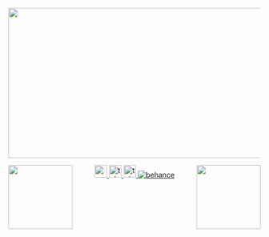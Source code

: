 <br clear="both">

<div align="center">
  <img height="300" width="600" src="https://user-images.githubusercontent.com/74038190/225813708-98b745f2-7d22-48cf-9150-083f1b00d6c9.gif"  />
</div>



<p align="center">
  <img align="left" width="128" height="128" src="https://cdn3.emoji.gg/emojis/10441-broijustwokeup.png">

  <a href="https://www.youtube.com/channel/UCHokRzpYa0-JibUsK4DN7Yg" target="_blank">
  <img src="https://img.shields.io/static/v1?message=youtube&logo=Youtube&label=&color=FF0000&logoColor=white&labelColor=&style=for-the-badge" height="25" alt="youtube logo"  />
  </a>
  <a href="@jqfwdwesp" target="_blank">
  <img src="https://img.shields.io/static/v1?message=telegram&logo=telegram&label=&color=2CA5E0&logoColor=white&labelColor=&style=for-the-badge" height="25" alt="telegram logo"/>
  </a>
  <a href="@jqfwdwesp" target="_blank">
  <img src="https://img.shields.io/static/v1?message=steam&logo=steam&label=&color=2CA5E0&logoColor=white&labelColor=&style=for-the-badge" height="25" alt="telegram logo"/>
  </a>
  <a href="https://www.behance.net/thisishappy12" target="_blank">
  <img src=https://img.shields.io/badge/behance-%23191919.svg?&style=for-the-badge&logo=behance&logoColor=white alt=behance style="margin-bottom: 5px;" />
  </a>  
  </div>  
      
  <img align="right" width="128" height="128" src="https://cdn3.emoji.gg/emojis/44288-cat-what.png">
</p>
  

###
